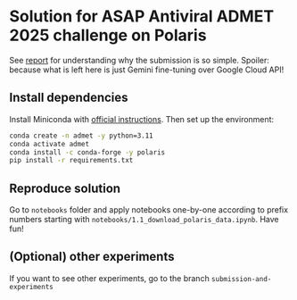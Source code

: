 # Solution for ASAP Antiviral ADMET 2025 challenge on Polaris
See [report](https://docs.google.com/document/d/16y9EtElTmJ-p0bAYjJaNgkU8WP-CYz77lhHB2oxkTc4/edit?usp=sharing) for understanding why the submission is so simple. Spoiler: because what is left here is just Gemini fine-tuning over Google Cloud API!

## Install dependencies
Install Miniconda with [official instructions](https://docs.anaconda.com/miniconda/install/). Then set up the environment:
```bash
conda create -n admet -y python=3.11
conda activate admet
conda install -c conda-forge -y polaris
pip install -r requirements.txt
```

## Reproduce solution
Go to `notebooks` folder and apply notebooks one-by-one according to prefix numbers starting with `notebooks/1.1_download_polaris_data.ipynb`. Have fun!

## (Optional) other experiments
If you want to see other experiments, go to the branch `submission-and-experiments`
